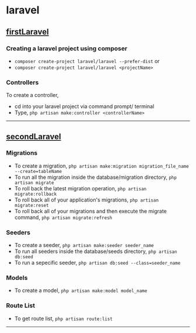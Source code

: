 # laravel

## [firstLaravel](https://github.com/ChathuraDR/laravel/tree/master/firstLaravel)
### Creating a laravel project using composer

* `composer create-project laravel/laravel --prefer-dist` 
or
* `composer create-project laravel/laravel <projectName>`


### Controllers
To create a controller,
* cd into your laravel project via command prompt/ terminal
* Type, `php artisan make:controller <controllerName>`


***

## [secondLaravel]()
### Migrations
* To create a migration, `php artisan make:migration migration_file_name --create=tableName`
* To run all the migration inside the database/migration directory, `php artisan migrate`
* To roll back the latest migration operation, `php artisan migrate:rollback`
* To roll back all of your application's migrations, `php artisan migrate:reset`
* To roll back all of your migrations and then execute the migrate command, `php artisan migrate:refresh`

### Seeders
* To create a seeder, `php artisan make:seeder seeder_name`
* To run all seeders inside the database/seeds directory, `php artisan db:seed`
* To run a sepecific seeder, `php artisan db:seed --class=seeder_name`

### Models
* To create a model, `php artisan make:model model_name`

### Route List
* To get route list, `php artisan route:list`

***

